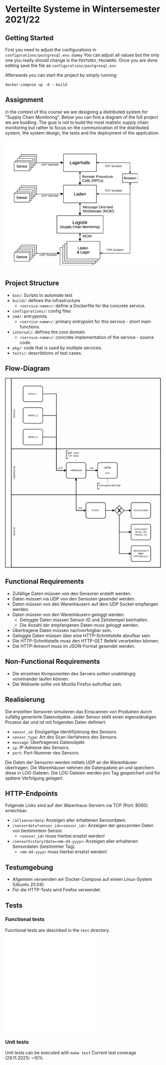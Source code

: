 # Verteilte Systeme in Wintersemester 2021/22

## Getting Started

First you need to adjust the configurations in `configurations/postgresql.env.dummy`
You can adjust all values but the only one you really should change is the `POSTGRES_PASSWORD`.
Once you are done editing save the file as `configurations/postgresql.env`

Afterwards you can start the project by simply running:

```
docker-compose up -d --build
```

## Assignment

in the context of this course we are designing a distributed system for "Supply Chain Monitoring".
Below you can find a diagram of the full project we are buidling. The goal is not to build the most
realistic supply chain monitoring but rather to focus on the communication of the distributed system,
the system design, the tests and the deployment of the application.

![Architecture Diagramm](media/images/architecture.png)

## Project Structure

* `bin/`: Scripts to automate test
* `build/`: defines the infrastructure
  * `<service-name>/`: define a Dockerfile for the concrete service.
* `configurations/`: config files
* `cmd/`: entrypoints
  * `<service-name>/`: primary entrypoint for this service - short main functions.
* `internal/`: defines the _core domain_.
  * `<service-name>/`: concrete implementation of the service - source code.
* `pkg/`: code that is used by multiple services.
* `tests/`: describtions of test cases.

## Flow-Diagram

![Workflow Diagramm](media/images/Workflow_1.png)

## Functional Requirements

* Zufällige Daten müssen von den Sensoren erstellt werden.
* Daten müssen via UDP von den Sensoren gesendet werden.
* Daten müssen von den Warenhäusern auf dem UDP Socket empfangen werden.
* Daten müssen von den Warenhäusern geloggt werden.
  * Geloggte Daten müssen Sensor-ID und Zeitstempel beinhalten.
  * Die Anzahl der empfangenen Daten muss geloggt werden.
* Übertragene Daten müssen nachverfolgbar sein.
* Geloggte Daten müssen über eine HTTP-Schnittstelle abrufbar sein.
* Die HTTP-Schnittstelle muss den HTTP-GET Befehl verarbeiten können.
* Die HTTP-Antwort muss im JSON-Format gesendet werden.

## Non-Functional Requirements

* Die einzelnen Komponenten des Servers sollten unabhängig voneinander laufen können.
* Die Webseite sollte von Mozilla Firefox aufrufbar sein.

## Realisierung

Die erstellten Sensoren simulieren das Einscannen von Produkten durch zufällig generierte Datenobjekte. Jeder Sensor stellt einen eigenständigen Prozess dar und ist mit folgenden Daten definiert:
* `sensor_id`: Einzigartige Identifizierung des Sensors.
* `sensor_type`: Art des Scan-Verfahrens des Sensors.
* `message`: Übertragenes Datenobjekt.
* `ip`: IP-Adresse des Sensors.
* `port`: Port-Nummer des Sensors.

Die Daten der Sensoren werden mittels UDP an die Warenhäuser übertragen.
Die Warenhäuser nehmen die Datenpakete an und speichern diese in LOG-Dateien.
Die LOG-Dateien werden pro Tag gespeichert und für spätere Verfolgung gelagert.

## HTTP-Endpoints

Folgende Links sind auf den Warenhaus-Servern via TCP (Port: 8000) erreichbar:
* `/allsensordata`: Anzeigen aller erhaltenen Sensordaten.
* `/sensordata?sensor_id=<sensor_id>`: Anzeigen der gescannten Daten von bestimmtem Sensor.
  * `<sensor_id>` muss hierbei ersetzt werden!
* `/sensorhistory?date=<mm-dd-yyyy>`: Anzeigen aller erhaltenen Sensordaten (bestimmter Tag).
  * `<mm-dd-yyyy>` muss hierbei ersetzt werden!

## Testumgebung

* Allgemein verwenden wir Docker-Compose auf einem Linux-System (Ubuntu 20.04).
* Für die HTTP-Tests wird Firefox verwendet.

## Tests

### Functional tests

Functional tests are descirbed in the `test` directory.

![UDP Test](tests/sensor-udp-test.md)
![HTTP Test](tests/http-tests.md)

### Unit tests

Unit tests can be executed with `make test`
Current test coverage (29.11.2021): ~10%

